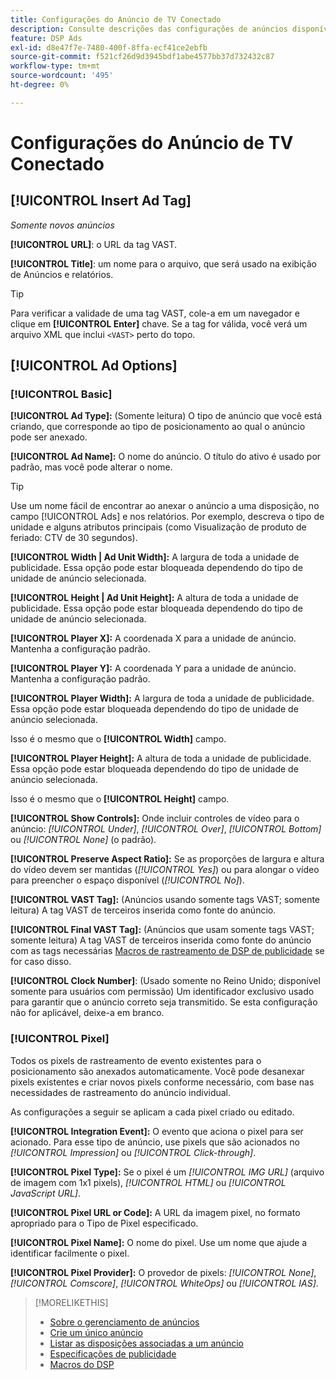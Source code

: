 ```yaml
---
title: Configurações do Anúncio de TV Conectado
description: Consulte descrições das configurações de anúncios disponíveis para anúncios de TV conectados.
feature: DSP Ads
exl-id: d8e47f7e-7480-400f-8ffa-ecf41ce2ebfb
source-git-commit: f521cf26d9d3945bdf1abe4577bb37d732432c87
workflow-type: tm+mt
source-wordcount: '495'
ht-degree: 0%

---
```


# Configurações do Anúncio de TV Conectado

## [!UICONTROL Insert Ad Tag]

*Somente novos anúncios*

**[!UICONTROL URL]**: o URL da tag VAST.

**[!UICONTROL Title]**: um nome para o arquivo, que será usado na exibição de Anúncios e relatórios.

>[!TIP]
>
> Para verificar a validade de uma tag VAST, cole-a em um navegador e clique em **[!UICONTROL Enter]** chave. Se a tag for válida, você verá um arquivo XML que inclui `<VAST>` perto do topo.

## [!UICONTROL Ad Options]

### [!UICONTROL Basic]

**[!UICONTROL Ad Type]:** (Somente leitura) O tipo de anúncio que você está criando, que corresponde ao tipo de posicionamento ao qual o anúncio pode ser anexado.

**[!UICONTROL Ad Name]:** O nome do anúncio. O título do ativo é usado por padrão, mas você pode alterar o nome.

>[!TIP]
>
> Use um nome fácil de encontrar ao anexar o anúncio a uma disposição, no campo [!UICONTROL Ads] e nos relatórios. Por exemplo, descreva o tipo de unidade e alguns atributos principais (como Visualização de produto de feriado: CTV de 30 segundos).

**[!UICONTROL Width | Ad Unit Width]:** A largura de toda a unidade de publicidade. Essa opção pode estar bloqueada dependendo do tipo de unidade de anúncio selecionada.

**[!UICONTROL Height | Ad Unit Height]:** A altura de toda a unidade de publicidade. Essa opção pode estar bloqueada dependendo do tipo de unidade de anúncio selecionada.

**[!UICONTROL Player X]:** A coordenada X para a unidade de anúncio. Mantenha a configuração padrão.

**[!UICONTROL Player Y]:** A coordenada Y para a unidade de anúncio. Mantenha a configuração padrão.

**[!UICONTROL Player Width]:** A largura de toda a unidade de publicidade. Essa opção pode estar bloqueada dependendo do tipo de unidade de anúncio selecionada.

Isso é o mesmo que o **[!UICONTROL Width]** campo.

**[!UICONTROL Player Height]:** A altura de toda a unidade de publicidade. Essa opção pode estar bloqueada dependendo do tipo de unidade de anúncio selecionada.

Isso é o mesmo que o **[!UICONTROL Height]** campo.

**[!UICONTROL Show Controls]:** Onde incluir controles de vídeo para o anúncio: *[!UICONTROL Under]*, *[!UICONTROL Over]*, *[!UICONTROL Bottom]* ou *[!UICONTROL None]* (o padrão).

**[!UICONTROL Preserve Aspect Ratio]:** Se as proporções de largura e altura do vídeo devem ser mantidas (*[!UICONTROL Yes]*) ou para alongar o vídeo para preencher o espaço disponível (*[!UICONTROL No]*).

**[!UICONTROL VAST Tag]:** (Anúncios usando somente tags VAST; somente leitura) A tag VAST de terceiros inserida como fonte do anúncio.

**[!UICONTROL Final VAST Tag]:** (Anúncios que usam somente tags VAST; somente leitura) A tag VAST de terceiros inserida como fonte do anúncio com as tags necessárias [Macros de rastreamento de DSP de publicidade](/help/dsp/campaign-management/macros.md) se for caso disso.

**[!UICONTROL Clock Number]**: (Usado somente no Reino Unido; disponível somente para usuários com permissão) Um identificador exclusivo usado para garantir que o anúncio correto seja transmitido. Se esta configuração não for aplicável, deixe-a em branco.

### [!UICONTROL Pixel]

Todos os pixels de rastreamento de evento existentes para o posicionamento são anexados automaticamente. Você pode desanexar pixels existentes e criar novos pixels conforme necessário, com base nas necessidades de rastreamento do anúncio individual.

As configurações a seguir se aplicam a cada pixel criado ou editado.

**[!UICONTROL Integration Event]:** O evento que aciona o pixel para ser acionado. Para esse tipo de anúncio, use pixels que são acionados no *[!UICONTROL Impression]* ou *[!UICONTROL Click-through]*.

**[!UICONTROL Pixel Type]:** Se o pixel é um *[!UICONTROL IMG URL]* (arquivo de imagem com 1x1 pixels), *[!UICONTROL HTML]* ou *[!UICONTROL JavaScript URL]*.

**[!UICONTROL Pixel URL or Code]:** A URL da imagem pixel, no formato apropriado para o Tipo de Pixel especificado.

**[!UICONTROL Pixel Name]:** O nome do pixel. Use um nome que ajude a identificar facilmente o pixel.

**[!UICONTROL Pixel Provider]:** O provedor de pixels: *[!UICONTROL None]*, *[!UICONTROL Comscore]*, *[!UICONTROL WhiteOps]* ou *[!UICONTROL IAS]*.

>[!MORELIKETHIS]
>
>* [Sobre o gerenciamento de anúncios](ad-about.md)
>* [Crie um único anúncio](ad-create.md)
>* [Listar as disposições associadas a um anúncio](/help/dsp/campaign-management/ads/ad-list-placements.md)
>* [Especificações de publicidade](ad-specs.md)
>* [Macros do DSP](/help/dsp/campaign-management/macros.md)
